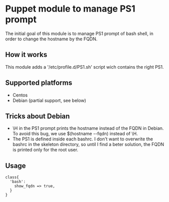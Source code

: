 Puppet module to manage PS1 prompt
===

The initial goal of this module is to manage PS1 prompt of bash shell, in order to change the hostname by the FQDN.

How it works
---

This module adds a '/etc/profile.d/PS1.sh' script wich contains the right PS1.

Supported platforms
---

* Centos
* Debian (partial support, see below)

Tricks about Debian
---

* \H in the PS1 prompt prints the hostname instead of the FQDN in Debian. To avoid this bug, we use $(hostname --fqdn) instead of \H.
* The PS1 is defined inside each bashrc. I don't want to overwrite the bashrc in the skeleton directory, so until I find a beter solution, the FQDN is printed only for the root user.

Usage
---

```puppet
class{
  'bash':
    show_fqdn => true,
  }
}
```
